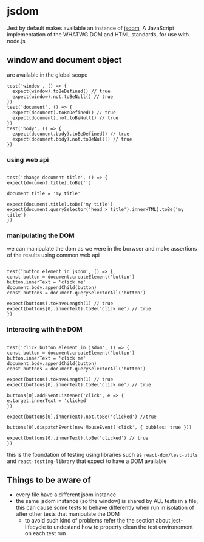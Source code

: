 # jsdom

Jest by default makes available an instance of [jsdom](https://github.com/jsdom/jsdom), A JavaScript implementation of the WHATWG DOM and HTML standards, for use with node.js

## window and document object

are available in the global scope

```
test('window', () => {
  expect(window).toBeDefined() // true
  expect(window).not.toBeNull() // true
})
test('document', () => {
  expect(document).toBeDefined() // true
  expect(document).not.toBeNull() // true
})
test('body', () => {
  expect(document.body).toBeDefined() // true
  expect(document.body).not.toBeNull() // true
})
```

### using web api

```

test('change document title', () => {
expect(document.title).toBe('')

document.title = 'my title'

expect(document.title).toBe('my title')
expect(document.querySelector('head > title').innerHTML).toBe('my title')
})

```

### manipulating the DOM

we can manipulate the dom as we were in the borwser and make assertions of the results using common web api

```

test('button element in jsdom', () => {
const button = document.createElement('button')
button.innerText = 'click me'
document.body.appendChild(button)
const buttons = document.querySelectorAll('button')

expect(buttons).toHaveLength(1) // true
expect(buttons[0].innerText).toBe('click me') // true
})

```

### interacting with the DOM

```

test('click button element in jsdom', () => {
const button = document.createElement('button')
button.innerText = 'click me'
document.body.appendChild(button)
const buttons = document.querySelectorAll('button')

expect(buttons).toHaveLength(1) // true
expect(buttons[0].innerText).toBe('click me') // true

buttons[0].addEventListener('click', e => {
e.target.innerText = 'clicked'
})

expect(buttons[0].innerText).not.toBe('clicked') //true

buttons[0].dispatchEvent(new MouseEvent('click', { bubbles: true }))

expect(buttons[0].innerText).toBe('clicked') // true
})

```

this is the foundation of testing using libraries such as `react-dom/test-utils` and `react-testing-library` that expect to have a DOM available

## Things to be aware of

- every file have a different jsom instance
- the same jsdom instance (so the window) is shared by ALL tests in a file, this can cause some tests to behave differently when run in isolation of after other tests that manipulate the DOM
  - to avoid such kind of problems refer the the section about jest-lifecycle to undestand how to property clean the test environement on each test run
